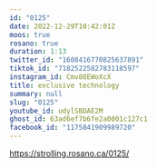 ```yaml
---
id: "0125"
date: 2022-12-29T10:42:01Z
moos: true
rosano: true
duration: 1:13
twitter_id: "1608416770825637891"
tiktok_id: "7182522582783118597"
instagram_id: Cmv88EWoXcX
title: exclusive technology
summary: null
slug: "0125"
youtube_id: udylSBDAE2M
ghost_id: 63ad6ef7b6fe2a0001c127c1
facebook_id: "1175841909989720"
---
```

https://strolling.rosano.ca/0125/
